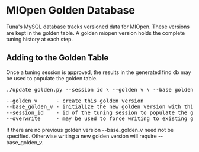# MIOpen Golden Database
Tuna's MySQL database tracks versioned data for MIOpen.
These versions are kept in the golden table. A golden miopen version holds
the complete tuning history at each step. 

## Adding to the Golden Table
Once a tuning session is approved, the results in the generated find db
may be used to populate the golden table.

<pre>
./update_golden.py --session_id \<id\> --golden_v \<new_ver\> --base_golden_v \<old_ver\>
</pre>
<pre>
--golden_v      - create this golden version  
--base_golden_v - initialize the new golden version with this previous golden data
--session_id    - id of the tuning session to populate the golden version 
--overwrite     - may be used to force writing to existing golden_v
</pre>

If there are no previous golden version --base_golden_v need not be specified.
Otherwise writing a new golden version will require --base_golden_v.


